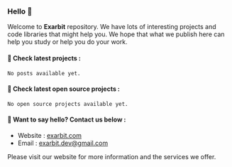 ### Hello 👋

Welcome to **Exarbit** repository. We have lots of interesting projects and code libraries that might help you. We hope that what we publish here can help you study or help you do your work.

#### 📢 Check latest projects :
    No posts available yet.

#### 📢 Check latest open source projects :
    No open source projects available yet.

#### 📢 Want to say hello? Contact us below :
- Website : [exarbit.com](https://exarbit.com)
- Email : exarbit.dev@gmail.com

Please visit our website for more information and the services we offer.
